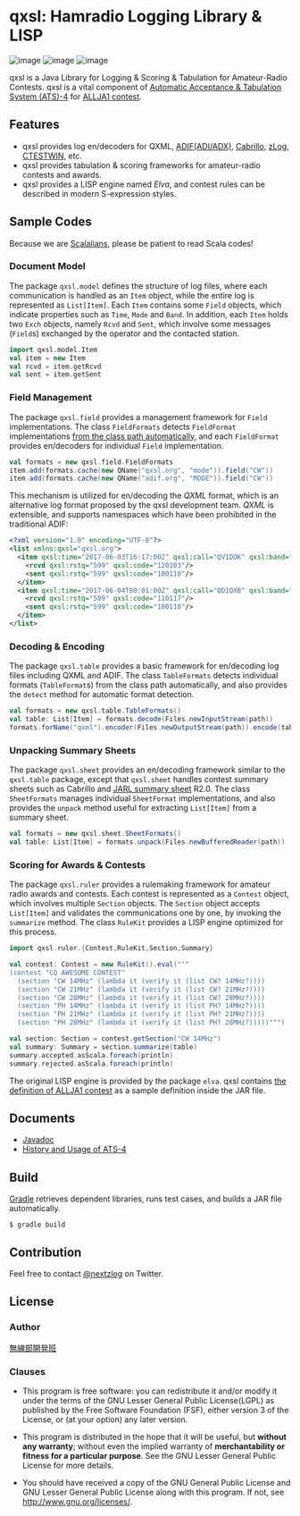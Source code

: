 qxsl: Hamradio Logging Library & LISP
====

![image](https://img.shields.io/badge/Java-SE11-red.svg)
![image](https://img.shields.io/badge/Gradle-5-orange.svg)
![image](https://img.shields.io/badge/license-LGPL3-blue.svg)

qxsl is a Java Library for Logging & Scoring & Tabulation for Amateur-Radio Contests.
qxsl is a vital component of [Automatic Acceptance & Tabulation System (ATS)-4](https://github.com/nextzlog/ats4) for [ALLJA1 contest](http://ja1zlo.u-tokyo.org/allja1).

## Features

- qxsl provides log en/decoders for QXML, [ADIF(ADI/ADX)](http://adif.org), [Cabrillo](https://wwrof.org/cabrillo/), [zLog](http://zlog.org), [CTESTWIN](http://e.gmobb.jp/ctestwin/Download.html), etc.
- qxsl provides tabulation & scoring frameworks for amateur-radio contests and awards.
- qxsl provides a LISP engine named *Elva*, and contest rules can be described in modern S-expression styles.

## Sample Codes

Because we are [Scalalians](https://www.scala-lang.org/), please be patient to read Scala codes!

### Document Model

The package `qxsl.model` defines the structure of log files, where each communication is handled as an `Item` object, while the entire log is represented as `List[Item]`.
Each `Item` contains some `Field` objects, which indicate properties such as `Time`, `Mode` and `Band`.
In addition, each `Item` holds two `Exch` objects, namely `Rcvd` and `Sent`, which involve some messages (`Field`s) exchanged by the operator and the contacted station.

```Scala
import qxsl.model.Item
val item = new Item
val rcvd = item.getRcvd
val sent = item.getSent
```

### Field Management

The package `qxsl.field` provides a management framework for `Field` implementations.
The class `FieldFormats` detects `FieldFormat` implementations [from the class path automatically](https://docs.oracle.com/en/java/javase/11/docs/api/java.base/java/util/ServiceLoader.html), and each `FieldFormat` provides en/decoders for individual `Field` implementation.

```Scala
val formats = new qxsl.field.FieldFormats
item.add(formats.cache(new QName("qxsl.org", "mode")).field("CW"))
item.add(formats.cache(new QName("adif.org", "MODE")).field("CW"))
```

This mechanism is utilized for en/decoding the *QXML* format, which is an alternative log format proposed by the qxsl development team.
*QXML* is extensible, and supports namespaces which have been prohibited in the traditional ADIF:

```XML
<?xml version="1.0" encoding="UTF-8"?>
<list xmlns:qxsl="qxsl.org">
  <item qxsl:time="2017-06-03T16:17:00Z" qxsl:call="QV1DOK" qxsl:band="14000" qxsl:mode="CW">
    <rcvd qxsl:rstq="599" qxsl:code="120103"/>
    <sent qxsl:rstq="599" qxsl:code="100110"/>
  </item>
  <item qxsl:time="2017-06-04T00:01:00Z" qxsl:call="QD1QXB" qxsl:band="21000" qxsl:mode="CW">
    <rcvd qxsl:rstq="599" qxsl:code="110117"/>
    <sent qxsl:rstq="599" qxsl:code="100110"/>
  </item>
</list>
```

### Decoding & Encoding

The package `qxsl.table` provides a basic framework for en/decoding log files including QXML and ADIF.
The class `TableFormats` detects individual formats (`TableFormat`s) from the class path automatically, and also provides the `detect` method for automatic format detection.

```Scala
val formats = new qxsl.table.TableFormats()
val table: List[Item] = formats.decode(Files.newInputStream(path))
formats.forName("qxml").encoder(Files.newOutputStream(path)).encode(table)
```

### Unpacking Summary Sheets

The package `qxsl.sheet` provides an en/decoding framework similar to the `qxsl.table` package, except that `qxsl.sheet` handles contest summary sheets such as Cabrillo and [JARL summary sheet](https://www.jarl.org/Japanese/1_Tanoshimo/1-1_Contest/e-log.htm) R2.0.
The class `SheetFormats` manages individual `SheetFormat` implementations, and also provides the `unpack` method useful for extracting `List[Item]` from a summary sheet.

```Scala
val formats = new qxsl.sheet.SheetFormats()
val table: List[Item] = formats.unpack(Files.newBufferedReader(path))
```

### Scoring for Awards & Contests

The package `qxsl.ruler` provides a rulemaking framework for amateur radio awards and contests.
Each contest is represented as a `Contest` object, which involves multiple `Section` objects.
The `Section` object accepts `List[Item]` and validates the communications one by one, by invoking the `summarize` method.
The class `RuleKit` provides a LISP engine optimized for this process.

```Scala
import qxsl.ruler.{Contest,RuleKit,Section,Summary}

val contest: Contest = new RuleKit().eval("""
(contest "CQ AWESOME CONTEST"
  (section "CW 14MHz" (lambda it (verify it (list CW? 14MHz?))))
  (section "CW 21MHz" (lambda it (verify it (list CW? 21MHz?))))
  (section "CW 28MHz" (lambda it (verify it (list CW? 28MHz?))))
  (section "PH 14MHz" (lambda it (verify it (list PH? 14MHz?))))
  (section "PH 21MHz" (lambda it (verify it (list PH? 21MHz?))))
  (section "PH 28MHz" (lambda it (verify it (list PH? 28MHz?)))))""")

val section: Section = contest.getSection("CW 14MHz")
val summary: Summary = section.summarize(table)
summary.accepted.asScala.foreach(println)
summary.rejected.asScala.foreach(println)
```

The original LISP engine is provided by the package `elva`.
qxsl contains [the definition of ALLJA1 contest](src/main/resources/qxsl/ruler/allja1.lisp) as a sample definition inside the JAR file.

## Documents

- [Javadoc](https://pafelog.net/qxsl/index.html)
- [History and Usage of ATS-4](https://pafelog.net/ats4.pdf)

## Build

[Gradle](https://gradle.org/) retrieves dependent libraries, runs test cases, and builds a JAR file automatically.

`$ gradle build`

## Contribution

Feel free to contact [@nextzlog](https://twitter.com/nextzlog) on Twitter.

## License

### Author

[無線部開発班](https://pafelog.net)

### Clauses

- This program is free software: you can redistribute it and/or modify it under the terms of the GNU Lesser General Public License(LGPL) as published by the Free Software Foundation (FSF), either version 3 of the License, or (at your option) any later version.

- This program is distributed in the hope that it will be useful, but **without any warranty**; without even the implied warranty of **merchantability or fitness for a particular purpose**.
See the GNU Lesser General Public License for more details.

- You should have received a copy of the GNU General Public License and GNU Lesser General Public License along with this program.
If not, see <http://www.gnu.org/licenses/>.
